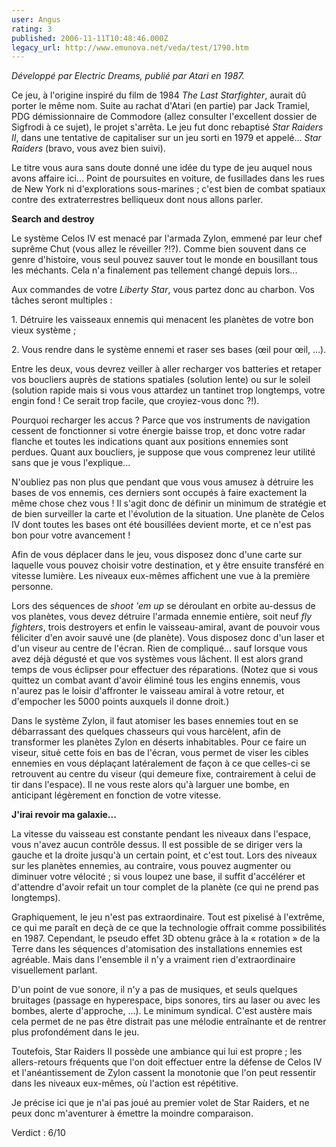 ```yaml
---
user: Angus
rating: 3
published: 2006-11-11T10:48:46.000Z
legacy_url: http://www.emunova.net/veda/test/1790.htm
---
```

_Développé par Electric Dreams, publié par Atari en 1987\._  

  

Ce jeu, à l'origine inspiré du film de 1984 _The Last Starfighter_, aurait dû porter le même nom. Suite au rachat d'Atari (en partie) par Jack Tramiel, PDG démissionnaire de Commodore (allez consulter l'excellent dossier de Sigfrodi à ce sujet), le projet s'arrêta. Le jeu fut donc rebaptisé _Star Raiders II_, dans une tentative de capitaliser sur un jeu sorti en 1979 et appelé... _Star Raiders_ (bravo, vous avez bien suivi).  

  

Le titre vous aura sans doute donné une idée du type de jeu auquel nous avons affaire ici... Point de poursuites en voiture, de fusillades dans les rues de New York ni d'explorations sous-marines ; c'est bien de combat spatiaux contre des extraterrestres belliqueux dont nous allons parler.  

  

**Search and destroy**  

  

Le système Celos IV est menacé par l'armada Zylon, emmené par leur chef suprême Chut (vous allez le réveiller ?!?). Comme bien souvent dans ce genre d'histoire, vous seul pouvez sauver tout le monde en bousillant tous les méchants. Cela n'a finalement pas tellement changé depuis lors...  

Aux commandes de votre _Liberty Star_, vous partez donc au charbon. Vos tâches seront multiples :  

  

1\. Détruire les vaisseaux ennemis qui menacent les planètes de votre bon vieux système ;  

2\. Vous rendre dans le système ennemi et raser ses bases (œil pour œil, ...).  

  

Entre les deux, vous devrez veiller à aller recharger vos batteries et retaper vos boucliers auprès de stations spatiales (solution lente) ou sur le soleil (solution rapide mais si vous vous attardez un tantinet trop longtemps, votre engin fond ! Ce serait trop facile, que croyiez-vous donc ?!).  

Pourquoi recharger les accus ? Parce que vos instruments de navigation cessent de fonctionner si votre énergie baisse trop, et donc votre radar flanche et toutes les indications quant aux positions ennemies sont perdues. Quant aux boucliers, je suppose que vous comprenez leur utilité sans que je vous l'explique...  

N'oubliez pas non plus que pendant que vous vous amusez à détruire les bases de vos ennemis, ces derniers sont occupés à faire exactement la même chose chez vous ! Il s'agit donc de définir un minimum de stratégie et de bien surveiller la carte et l'évolution de la situation. Une planète de Celos IV dont toutes les bases ont été bousillées devient morte, et ce n'est pas bon pour votre avancement !  

  

Afin de vous déplacer dans le jeu, vous disposez donc d'une carte sur laquelle vous pouvez choisir votre destination, et y être ensuite transféré en vitesse lumière. Les niveaux eux-mêmes affichent une vue à la première personne.  

Lors des séquences de _shoot 'em up_ se déroulant en orbite au-dessus de vos planètes, vous devez détruire l'armada ennemie entière, soit neuf _fly fighters_, trois destroyers et enfin le vaisseau-amiral, avant de pouvoir vous féliciter d'en avoir sauvé une (de planète). Vous disposez donc d'un laser et d'un viseur au centre de l'écran. Rien de compliqué... sauf lorsque vous avez déjà dégusté et que vos systèmes vous lâchent. Il est alors grand temps de vous éclipser pour effectuer des réparations. (Notez que si vous quittez un combat avant d'avoir éliminé tous les engins ennemis, vous n'aurez pas le loisir d'affronter le vaisseau amiral à votre retour, et d'empocher les 5000 points auxquels il donne droit.)  

Dans le système Zylon, il faut atomiser les bases ennemies tout en se débarrassant des quelques chasseurs qui vous harcèlent, afin de transformer les planètes Zylon en déserts inhabitables. Pour ce faire un viseur, situé cette fois en bas de l'écran, vous permet de viser les cibles ennemies en vous déplaçant latéralement de façon à ce que celles-ci se retrouvent au centre du viseur (qui demeure fixe, contrairement à celui de tir dans l'espace). Il ne vous reste alors qu'à larguer une bombe, en anticipant légèrement en fonction de votre vitesse.  

  

**J'irai revoir ma galaxie...**  

  

La vitesse du vaisseau est constante pendant les niveaux dans l'espace, vous n'avez aucun contrôle dessus. Il est possible de se diriger vers la gauche et la droite jusqu'à un certain point, et c'est tout. Lors des niveaux sur les planètes ennemies, au contraire, vous pouvez augmenter ou diminuer votre vélocité ; si vous loupez une base, il suffit d'accélérer et d'attendre d'avoir refait un tour complet de la planète (ce qui ne prend pas longtemps).  

  

Graphiquement, le jeu n'est pas extraordinaire. Tout est pixelisé à l'extrême, ce qui me paraît en deçà de ce que la technologie offrait comme possibilités en 1987\. Cependant, le pseudo effet 3D obtenu grâce à la « rotation » de la Terre dans les séquences d'atomisation des installations ennemies est agréable. Mais dans l'ensemble il n'y a vraiment rien d'extraordinaire visuellement parlant.  

  

D'un point de vue sonore, il n'y a pas de musiques, et seuls quelques bruitages (passage en hyperespace, bips sonores, tirs au laser ou avec les bombes, alerte d'approche, ...). Le minimum syndical. C'est austère mais cela permet de ne pas être distrait pas une mélodie entraînante et de rentrer plus profondément dans le jeu.  

  

Toutefois, Star Raiders II possède une ambiance qui lui est propre ; les allers-retours fréquents que l'on doit effectuer entre la défense de Celos IV et l'anéantissement de Zylon cassent la monotonie que l'on peut ressentir dans les niveaux eux-mêmes, où l'action est répétitive.  

  

Je précise ici que je n'ai pas joué au premier volet de Star Raiders, et ne peux donc m'aventurer à émettre la moindre comparaison.  

  

Verdict : 6/10